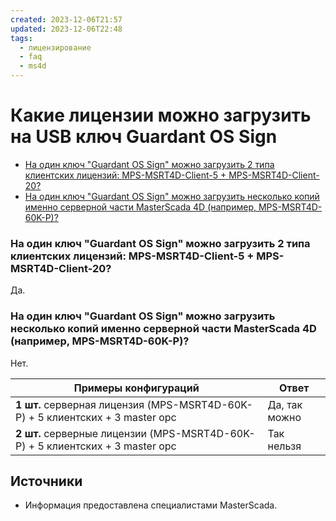 ```yaml
---
created: 2023-12-06T21:57
updated: 2023-12-06T22:48
tags:
  - лицензирование
  - faq
  - ms4d
---
```

# Какие лицензии можно загрузить на USB ключ Guardant OS Sign

- [На один ключ "Guardant OS Sign" можно загрузить 2 типа клиентских лицензий: MPS-MSRT4D-Client-5 + MPS-MSRT4D-Client-20?](#%D0%9D%D0%B0-%D0%BE%D0%B4%D0%B8%D0%BD-%D0%BA%D0%BB%D1%8E%D1%87-guardant-os-sign-%D0%BC%D0%BE%D0%B6%D0%BD%D0%BE-%D0%B7%D0%B0%D0%B3%D1%80%D1%83%D0%B7%D0%B8%D1%82%D1%8C-2-%D1%82%D0%B8%D0%BF%D0%B0-%D0%BA%D0%BB%D0%B8%D0%B5%D0%BD%D1%82%D1%81%D0%BA%D0%B8%D1%85-%D0%BB%D0%B8%D1%86%D0%B5%D0%BD%D0%B7%D0%B8%D0%B9-mps-msrt4d-client-5--mps-msrt4d-client-20)
- [На один ключ "Guardant OS Sign" можно загрузить несколько копий именно серверной части MasterScada 4D (например, MPS-MSRT4D-60K-P)?](#%D0%9D%D0%B0-%D0%BE%D0%B4%D0%B8%D0%BD-%D0%BA%D0%BB%D1%8E%D1%87-guardant-os-sign-%D0%BC%D0%BE%D0%B6%D0%BD%D0%BE-%D0%B7%D0%B0%D0%B3%D1%80%D1%83%D0%B7%D0%B8%D1%82%D1%8C-%D0%BD%D0%B5%D1%81%D0%BA%D0%BE%D0%BB%D1%8C%D0%BA%D0%BE-%D0%BA%D0%BE%D0%BF%D0%B8%D0%B9-%D0%B8%D0%BC%D0%B5%D0%BD%D0%BD%D0%BE-%D1%81%D0%B5%D1%80%D0%B2%D0%B5%D1%80%D0%BD%D0%BE%D0%B9-%D1%87%D0%B0%D1%81%D1%82%D0%B8-masterscada-4d-%D0%BD%D0%B0%D0%BF%D1%80%D0%B8%D0%BC%D0%B5%D1%80-mps-msrt4d-60k-p)

### На один ключ "Guardant OS Sign" можно загрузить 2 типа клиентских лицензий: MPS-MSRT4D-Client-5 + MPS-MSRT4D-Client-20?

Да.

### На один ключ "Guardant OS Sign" можно загрузить несколько копий именно серверной части MasterScada 4D (например, MPS-MSRT4D-60K-P)?

Нет.

|**Примеры конфигураций**|**Ответ**|
|---|---|
|**1 шт.** серверная лицензия (MPS-MSRT4D-60K-P) + 5 клиентских + 3 master opc|Да, так можно|
|**2 шт.** серверные лицензии (MPS-MSRT4D-60K-P) + 5 клиентских + 3 master opc|Так нельзя|

## Источники

- Информация предоставлена специалистами MasterScada.